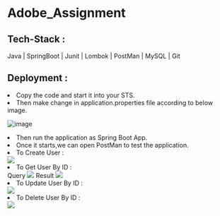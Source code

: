 # Adobe_Assignment

## Tech-Stack :
Java | SpringBoot | Junit | Lombok | PostMan | MySQL | Git

## Deployment :
<li>Copy the code and start it into your STS.</li>
<li>Then make change in application.properties file according to below image.</li>

![image](https://user-images.githubusercontent.com/107523890/230819236-b5917768-99c3-40f7-8eff-646a49049afc.png)
<li>Then run the application as Spring Boot App.</li>
<li>Once it starts,we can open PostMan to test the application.</li>

<li> To Create User :</li>
<img src="https://user-images.githubusercontent.com/107523890/230820606-2c098fe2-23b5-433a-a0e8-9ea3ba244c8b.png"/>

<li> To Get User By ID :</li>
Query
<img src="https://user-images.githubusercontent.com/107523890/230820458-eb986116-bf6b-464d-be68-be678bb51f61.png"/>
Result
<img src="https://user-images.githubusercontent.com/107523890/230820207-f7290e6d-5647-421c-85d0-a05567d2df01.png"/>

<li> To Update User By ID :</li>
<img src="https://user-images.githubusercontent.com/107523890/230820873-3223bf72-6d73-4771-ab70-602aefa7c2c1.png"/>

<li> To Delete User By ID :</li>
<img src="https://user-images.githubusercontent.com/107523890/230820977-c48e3f34-6098-48ca-b4c8-da38843ab824.png"/>






